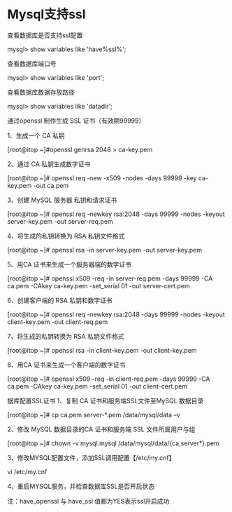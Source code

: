 
# Mysql支持ssl
查看数据库是否支持ssl配置

mysql> show variables like 'have%ssl%';

查看数据库端口号

mysql> show variables like 'port';


查看数据库数据存放路径

mysql> show variables like 'datadir';


通过openssl 制作生成 SSL 证书（有效期99999）

1、生成一个 CA 私钥

[root@itop ~]#openssl genrsa 2048 > ca-key.pem

2、通过 CA 私钥生成数字证书

[root@itop ~]# openssl req -new -x509 -nodes -days 99999 -key ca-key.pem -out ca.pem

3、创建 MySQL 服务器 私钥和请求证书

[root@itop ~]# openssl req -newkey rsa:2048 -days 99999 -nodes -keyout server-key.pem -out server-req.pem

4、将生成的私钥转换为 RSA 私钥文件格式

[root@itop ~]# openssl rsa -in server-key.pem -out server-key.pem

5、用CA 证书来生成一个服务器端的数字证书

[root@itop ~]# openssl x509 -req -in server-req.pem -days 99999 -CA ca.pem -CAkey ca-key.pem -set_serial 01 -out server-cert.pem

6、创建客户端的 RSA 私钥和数字证书

[root@itop ~]# openssl req -newkey rsa:2048 -days 99999 -nodes -keyout client-key.pem -out client-req.pem

7、将生成的私钥转换为 RSA 私钥文件格式

[root@itop ~]# openssl rsa -in client-key.pem -out client-key.pem

8、用CA 证书来生成一个客户端的数字证书

[root@itop ~]# openssl x509 -req -in client-req.pem -days 99999 -CA ca.pem -CAkey ca-key.pem -set_serial 01 -out client-cert.pem

据库配置SSL证书
1、复制 CA 证书和服务端SSL文件至MySQL 数据目录

[root@itop ~]# cp ca.pem server-*.pem /data/mysql/data –v

2、修改 MySQL 数据目录的CA 证书和服务端 SSL 文件所属用户与组

[root@itop ~]# chown -v mysql.mysql /data/mysql/data/{ca,server*}.pem

3、修改MYSQL配置文件，添加SSL调用配置【/etc/my.cnf】

vi /etc/my.cnf

4、重启MYSQL服务，并检查数据库SSL是否开启状态

注：have_openssl 与 have_ssl 值都为YES表示ssl开启成功

